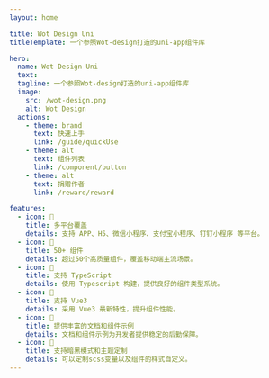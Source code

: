 ```yaml
---
layout: home

title: Wot Design Uni
titleTemplate: 一个参照Wot-design打造的uni-app组件库

hero:
  name: Wot Design Uni
  text:
  tagline: 一个参照Wot-design打造的uni-app组件库
  image:
    src: /wot-design.png
    alt: Wot Design
  actions:
    - theme: brand
      text: 快速上手
      link: /guide/quickUse
    - theme: alt
      text: 组件列表
      link: /component/button
    - theme: alt
      text: 捐赠作者
      link: /reward/reward

features:
  - icon: 🚀
    title: 多平台覆盖
    details: 支持 APP、H5、微信小程序、支付宝小程序、钉钉小程序 等平台。
  - icon: 🚀
    title: 50+ 组件
    details: 超过50个高质量组件，覆盖移动端主流场景。
  - icon: 💪
    title: 支持 TypeScript
    details: 使用 Typescript 构建，提供良好的组件类型系统。
  - icon: 💪
    title: 支持 Vue3
    details: 采用 Vue3 最新特性，提升组件性能。
  - icon: 📖
    title: 提供丰富的文档和组件示例
    details: 文档和组件示例为开发者提供稳定的后勤保障。
  - icon: 🍭
    title: 支持暗黑模式和主题定制
    details: 可以定制scss变量以及组件的样式自定义。
---
```

